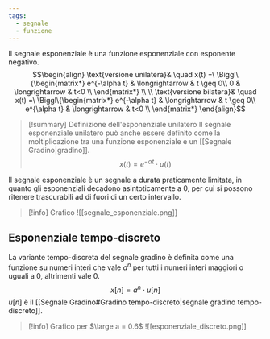 ```yaml
---
tags:
  - segnale
  - funzione
---
```

Il segnale esponenziale è una funzione esponenziale con esponente negativo.
$$\begin{align}
\text{versione unilatera}& \quad x(t) =\ \Biggl\{\begin{matrix*}
e^{-\alpha t} & \longrightarrow & t \geq 0\\
0 & \longrightarrow & t<0 \\
\end{matrix*} \\ \\
\text{versione bilatera}& \quad x(t) =\ \Biggl\{\begin{matrix*}
e^{-\alpha t} & \longrightarrow & t \geq 0\\
e^{\alpha t} & \longrightarrow & t<0 \\
\end{matrix*}
\end{align}$$
>[!summary] Definizione dell'esponenziale unilatero
> Il segnale esponenziale unilatero può anche essere definito come la moltiplicazione tra una funzione esponenziale e un [[Segnale Gradino|gradino]].
> $$x(t) = e^{-\alpha t} \cdot u(t)$$

Il segnale esponenziale è un segnale a durata praticamente limitata, in quanto gli esponenziali decadono asintoticamente a $0$, per cui si possono ritenere trascurabili ad di fuori di un certo intervallo.

>[!info] Grafico
>![[segnale_esponenziale.png]]

## Esponenziale tempo-discreto

La variante tempo-discreta del segnale gradino è definita come una funzione su numeri interi che vale $a^n$ per tutti i numeri interi maggiori o uguali a $0$, altrimenti vale $0$. 
$$x[n]=a^n\cdot u[n]$$
$u[n]$ è il [[Segnale Gradino#Gradino tempo-discreto|segnale gradino tempo-discreto]].

>[!info] Grafico per $\large a = 0.6$
>![[esponenziale_discreto.png]]
